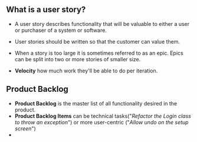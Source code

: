 ## What is a user story?
* A user story describes functionality that will be valuable to either a user or purchaser of a system or software.
* User stories should be written so that the customer can value them.

* When a story is too large it is sometimes referred to as an epic. Epics can be split into two or more stories of smaller size.

* **Velocity** how much work they'll be able to do per iteration.

## Product Backlog
* **Product Backlog** is the master list of all functionality desired in the product.
* **Product Backlog Items** can be technical tasks("*Refactor the Login class to throw an exception*") or more user-centric ("*Allow undo on the setup screen*")
*
